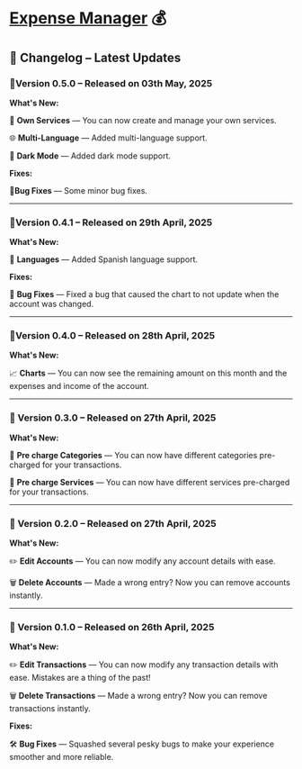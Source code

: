 # [Expense Manager](https://xiza-expense-manager.vercel.app/) 💰

## 📝 Changelog – Latest Updates

### 🚀Version 0.5.0 – Released on 03th May, 2025

**What's New:**

🧰 **Own Services** — You can now create and manage your own services.

🌐 **Multi-Language** — Added multi-language support.

🌙 **Dark Mode** — Added dark mode support.

**Fixes:**

🐛**Bug Fixes** — Some minor bug fixes.

---

### 🚀Version 0.4.1 – Released on 29th April, 2025

**What's New:**

🔡 **Languages** — Added Spanish language support.

**Fixes:**

🐛 **Bug Fixes** — Fixed a bug that caused the chart to not update when the account was changed.

---

### 🚀Version 0.4.0 – Released on 28th April, 2025

**What's New:**

📈 **Charts** — You can now see the remaining amount on this month and the expenses and income of the account.

---

### 🚀 Version 0.3.0 – Released on 27th April, 2025

**What's New:**

🌱 **Pre charge Categories** — You can now have different categories pre-charged for your transactions.

🌱 **Pre charge Services** — You can now have different services pre-charged for your transactions.

---

### 🚀 Version 0.2.0 – Released on 27th April, 2025

**What's New:**

✏️ **Edit Accounts** — You can now modify any account details with ease.

🗑️ **Delete Accounts** — Made a wrong entry? Now you can remove accounts instantly.

---

### 🚀 Version 0.1.0 – Released on 26th April, 2025

**What's New:**

✏️ **Edit Transactions** — You can now modify any transaction details with ease. Mistakes are a thing of the past!

🗑️ **Delete Transactions** — Made a wrong entry? Now you can remove transactions instantly.

**Fixes:**

🛠️ **Bug Fixes** — Squashed several pesky bugs to make your experience smoother and more reliable.

